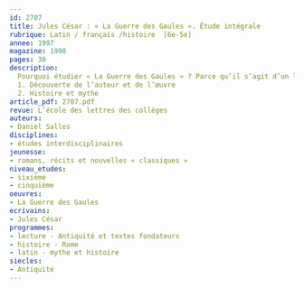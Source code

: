 ```yaml
---
id: 2707
title: Jules César : « La Guerre des Gaules ». Étude intégrale 
rubrique: Latin / français /histoire  [6e-5e]
annee: 1997
magazine: 1998
pages: 30
description: 
  Pourquoi étudier « La Guerre des Gaules » ? Parce qu’il s’agit d’un livre unique en son genre, écrit par l’acteur principal des événements rapportés, juste après leur déroulement, pour servir, entre autres, sa propagande ; parce qu’il s’agit de la source écrite la plus importante sur les origines de la France, de la Belgique, de la Suisse, de la Grande-Bretagne et de l’Allemagne ; parce que nos « ancêtres les Gaulois » et Vercingétorix font partie de nos principaux lieux de mémoire, mis en place par le XIXe siècle avec beaucoup de stéréotypes propagés par l’iconographie.
  1. Découverte de l’auteur et de l’œuvre
  2. Histoire et mythe
article_pdf: 2707.pdf
revue: L’école des lettres des collèges
auteurs:
- Daniel Salles
disciplines:
- études interdisciplinaires
jeunesse:
- romans, récits et nouvelles « classiques »
niveau_etudes:
- sixième
- cinquième
oeuvres:
- La Guerre des Gaules
ecrivains:
- Jules César
programmes:
- lecture - Antiquité et textes fondateurs
- histoire - Rome
- latin - mythe et histoire
siecles:
- Antiquité
---
```

